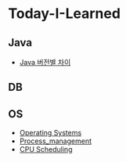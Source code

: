 # Today-I-Learned
## Java
- [Java 버전별 차이](https://velog.io/@zioo/Java-%EB%B2%84%EC%A0%84-%EB%B3%84-%EC%B0%A8%EC%9D%B4)
## DB


## OS

- [Operating Systems](https://github.com/jioome/Today-I-Learned/blob/main/OS/1_Operating%20Systems.md)
- [Process_management](OS/3_1_process_management.md)
- [CPU Scheduling](https://velog.io/@zioo/CPU-%EC%8A%A4%EC%BC%80%EC%A4%84%EB%A7%81)
